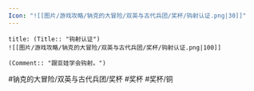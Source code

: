 ```yaml
---
Icon: "![[图片/游戏攻略/钠克的大冒险/双英与古代兵团/奖杯/钩射认证.png|30]]"
---
```

```ad-common-bronze-trophy
title: (Title:: "钩射认证")
![[图片/游戏攻略/钠克的大冒险/双英与古代兵团/奖杯/钩射认证.png|100]]

(Comment:: "跟亚娃学会钩射。")
```

#钠克的大冒险/双英与古代兵团/奖杯 #奖杯 #奖杯/铜
